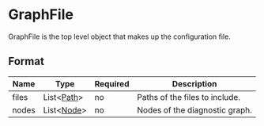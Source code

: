 # GraphFile

GraphFile is the top level object that makes up the configuration file.

## Format

| Name  | Type                    | Required | Description                    |
| ----- | ----------------------- | -------- | ------------------------------ |
| files | List<[Path](./path.md)> | no       | Paths of the files to include. |
| nodes | List<[Node](./node.md)> | no       | Nodes of the diagnostic graph. |
